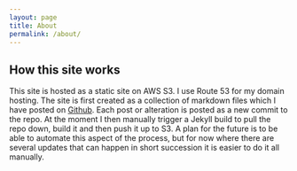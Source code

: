 ```yaml
---
layout: page
title: About
permalink: /about/
---
```


## How this site works

This site is hosted as a static site on AWS S3. I use Route 53 for my domain hosting. The site is first created as a collection of markdown files which I have posted on [Github](https://github.com/s-k-hassan/website). Each post or alteration is posted as a new commit to the repo. At the moment I then manually trigger a Jekyll build to pull the repo down, build it and then push it up to S3. A plan for the future is to be able to automate this aspect of the process, but for now where there are several updates that can happen in short succession it is easier to do it all manually.
